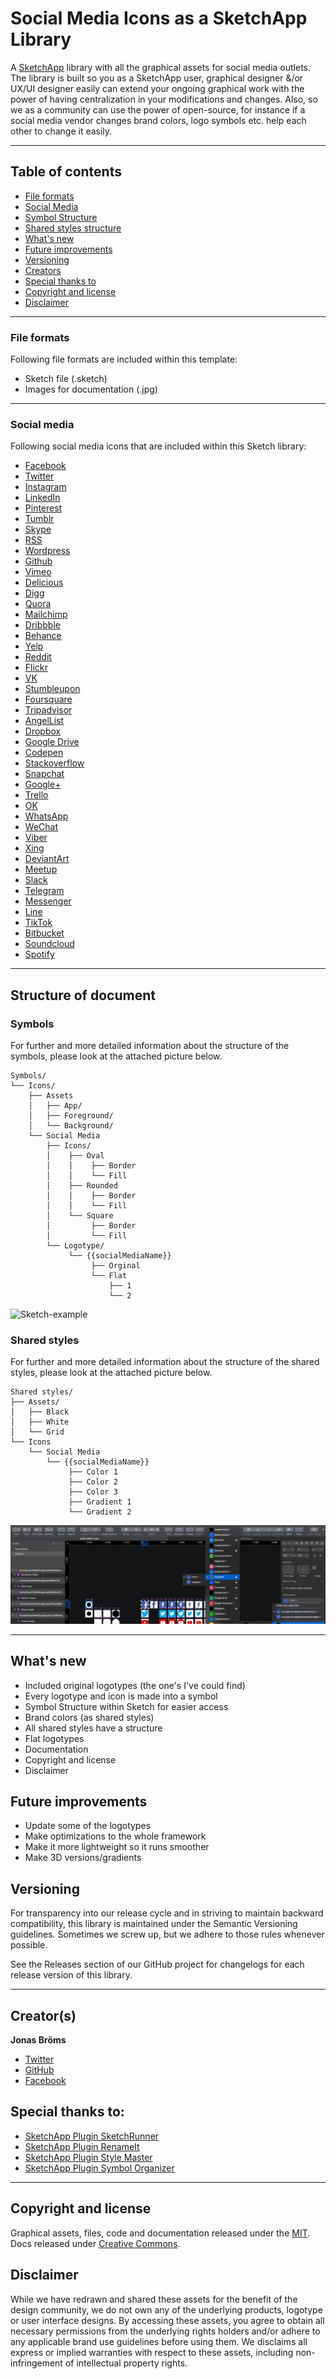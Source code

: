 # Social Media Icons as a SketchApp Library
A [SketchApp](https://www.sketch.com/) library with all the graphical assets for social media outlets.
The library is built so you as a SketchApp user, graphical designer &/or UX/UI designer easily can extend your ongoing graphical work with the power of having centralization in your modifications and changes. Also, so we as a community can use the power of open-source, for instance if a social media vendor changes brand colors, logo symbols etc. help each other to change it easily.

---

## Table of contents
* [File formats](#file-formats)
* [Social Media](#social-media)
* [Symbol Structure](#symbol-structure)
* [Shared styles structure](#shared-styles-structure)
* [What's new](#whats-new)
* [Future improvements](#future-improvements)
* [Versioning](#versioning)
* [Creators](#creators)
* [Special thanks to](#special-thanks-to)
* [Copyright and license](#copyright-and-license)
* [Disclaimer](#disclaimer)

---

### File formats
Following file formats are included within this template:
* Sketch file (.sketch)
* Images for documentation (.jpg)

---

### Social media
Following social media icons that are included within this Sketch library:

* [Facebook](https://www.facebook.com/)
* [Twitter](https://twitter.com/)
* [Instagram](https://www.instagram.com/)
* [LinkedIn](https://www.linkedin.com/)
* [Pinterest](https://www.pinterest.com/)
* [Tumblr](https://www.tumblr.com/)
* [Skype](https://www.skype.com/)
* [RSS](https://en.wikipedia.org/wiki/RSS)
* [Wordpress](https://wordpress.com/)
* [Github](https://github.com/)
* [Vimeo](https://vimeo.com/)
* [Delicious](https://del.icio.us/)
* [Digg](http://digg.com/)
* [Quora](https://www.quora.com/)
* [Mailchimp](https://mailchimp.com/)
* [Dribbble](https://dribbble.com/)
* [Behance](https://www.behance.net/)
* [Yelp](https://www.yelp.com/)
* [Reddit](https://reddit.com/)
* [Flickr](https://www.flickr.com/)
* [VK](https://vk.com/)
* [Stumbleupon](https://www.stumbleupon.com/)
* [Foursquare](https://foursquare.com/)
* [Tripadvisor](https://www.tripadvisor.com/)
* [AngelList](https://angel.co/)
* [Dropbox](https://www.dropbox.com/)
* [Google Drive](https://www.google.com/drive/)
* [Codepen](https://codepen.io/)
* [Stackoverflow](https://stackoverflow.com/)
* [Snapchat](https://www.snapchat.com/)
* [Google+](https://plus.google.com/)
* [Trello](https://trello.com/)
* [OK](https://ok.ru/)
* [WhatsApp](https://www.whatsapp.com/)
* [WeChat](https://www.wechat.com/)
* [Viber](https://www.viber.com/)
* [Xing](https://www.xing.com/)
* [DeviantArt](https://www.deviantart.com/)
* [Meetup](https://www.meetup.com/)
* [Slack](https://slack.com/)
* [Telegram](https://telegram.org/)
* [Messenger](https://www.messenger.com/)
* [Line](https://line.me/)
* [TikTok](https://www.tiktok.com/)
* [Bitbucket](https://bitbucket.org/)
* [Soundcloud](https://soundcloud.com/)
* [Spotify](https://www.spotify.com/)

---

## Structure of document

### Symbols
For further and more detailed information about the structure of the symbols, please look at the attached picture below.

```
Symbols/
└── Icons/
    ├── Assets
    │   ├── App/    
    │   ├── Foreground/
    │   └── Background/
    └── Social Media
        ├── Icons/  
        │    ├── Oval
        │    │    ├── Border
        │    │    └── Fill
        │    ├── Rounded
        │    │    ├── Border
        │    │    └── Fill
        │    └── Square
        │         ├── Border
        │         └── Fill
        └── Logotype/
             └── {{socialMediaName}}
                  ├── Orginal
                  └── Flat
                      ├── 1
                      └── 2
```

![Sketch-example](docs/symbols.jpg)

### Shared styles
For further and more detailed information about the structure of the shared styles, please look at the attached picture below.

```
Shared styles/
├── Assets/
│   ├── Black
│   ├── White
│   └── Grid
└── Icons
    └── Social Media
        └── {{socialMediaName}}
             ├── Color 1
             ├── Color 2
             ├── Color 3
             ├── Gradient 1
             └── Gradient 2
```

![Sketch-example](img/shared-styles.jpg)

---

## What's new

* Included original logotypes (the one's I've could find)
* Every logotype and icon is made into a symbol
* Symbol Structure within Sketch for easier access
* Brand colors (as shared styles)
* All shared styles have a structure
* Flat logotypes
* Documentation
* Copyright and license
* Disclaimer

## Future improvements

* Update some of the logotypes
* Make optimizations to the whole framework
* Make it more lightweight so it runs smoother
* Make 3D versions/gradients

## Versioning
For transparency into our release cycle and in striving to maintain backward compatibility, this library is maintained under the Semantic Versioning guidelines. Sometimes we screw up, but we adhere to those rules whenever possible.

See the Releases section of our GitHub project for changelogs for each release version of this library.

---

## Creator(s)

**Jonas Bröms**
* [Twitter](https://twitter.com/jonasbroms)
* [GitHub](https://github.com/bromso)
* [Facebook](https://www.facebook.com/jonas.broms)

## Special thanks to:
* [SketchApp Plugin SketchRunner](http://sketchrunner.com/)
* [SketchApp Plugin RenameIt](https://rodi01.github.io/RenameIt/)
* [SketchApp Plugin Style Master](https://github.com/aparajita/sketch-style-master)
* [SketchApp Plugin Symbol Organizer](https://github.com/sonburn/symbol-organizer)

---

## Copyright and license
Graphical assets, files, code and documentation released under the [MIT](https://). Docs released under [Creative Commons](https://).

## Disclaimer
While we have redrawn and shared these assets for the benefit of the design community, we do not own any of the underlying products, logotype or user interface designs. By accessing these assets, you agree to obtain all necessary permissions from the underlying rights holders and/or adhere to any applicable brand use guidelines before using them. We disclaims all express or implied warranties with respect to these assets, including non-infringement of intellectual property rights.
